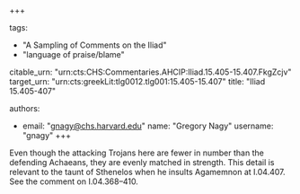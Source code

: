 +++

tags:
- "A Sampling of Comments on the Iliad"
- "language of praise/blame"

citable_urn: "urn:cts:CHS:Commentaries.AHCIP:Iliad.15.405-15.407.FkgZcjv"
target_urn: "urn:cts:greekLit:tlg0012.tlg001:15.405-15.407"
title: "Iliad 15.405-407"

authors:
- email: "gnagy@chs.harvard.edu"
  name: "Gregory Nagy"
  username: "gnagy"
+++

<p>Even though the attacking Trojans here are fewer in number than the defending Achaeans, they are evenly matched in strength. This detail is relevant to the taunt of Sthenelos when he insults Agamemnon at I.04.407. See the comment on I.04.368–410.  </p>